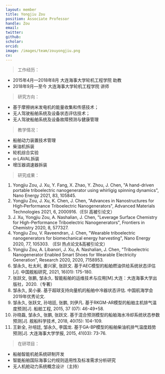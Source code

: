 ```yaml
---
layout: member
title: Yongjiu Zou
position: Associate Professor
handle: Zou
email: 
twitter: 
github: 
scholar:
orcid: 
image: /images/team/zouyongjiu.png
cv: 
---
```


> 工作经历：

- 2015年4月—2018年8月  大连海事大学轮机工程学院 助教
- 2018年9月—至今   大连海事大学轮机工程学院 讲师

> 研究方向：

- 基于摩擦纳米发电机的能量收集和传感技术；
- 无人驾驶船舶系统及设备状态评估技术；
- 无人驾驶船舶系统及设备故障预测与健康管理

> 教学情况：

- 船舶动力装置技术管理
- 柴油机拆装
- 轮机综合实验
- α-LAVAL拆装
- 增压器调速器拆装

> 研究成果：

1. Yongjiu Zou, J. Xu, Y. Fang, X. Zhao, Y. Zhou, J. Chen, "A hand-driven portable triboelectric nanogenerator using whirligig spinning dynamics", Nano Energy 2021, 83, 105845.
2. Yongjiu Zou, J. Xu, K. Chen, J. Chen, "Advances in Nanostructures for High‐Performance Triboelectric Nanogenerators", Advanced Materials Technologies 2021, 6, 2000916.（ESI 高被引论文）
3. J. Xu, Yongjiu Zou, A. Nashalian, J. Chen, "Leverage Surface Chemistry for High-Performance Triboelectric Nanogenerators", Frontiers in Chemistry 2020, 8, 577327.
4. Yongjiu Zou, V. Raveendran, J. Chen, "Wearable triboelectric nanogenerators for biomechanical energy harvesting", Nano Energy 2020, 77, 105303. （ESI 热点论文&高被引论文）
5. Yongjiu Zou, A. Libanori, J. Xu, A. Nashalian, J. Chen, "Triboelectric Nanogenerator Enabled Smart Shoes for Wearable Electricity Generation", Research 2020, 2020, 7158953.
6. 邹永久, 杜太利, 姜兴家, 张跃文. 基于AEC模型的船舶燃油供给系统状态评估[J]. 中国舰船研究, 2021, 16(01): 175-180.
7. 张跃文, 张鹏, 邹永久. 智能船舶的运维技术与应用[M].大连：大连海事大学出版社，2020.（专著）
8. 邹永久, 吴小豪. 基于超球支持向量机的船舶中冷器状态评估. 中国航海学会2019年优秀论文. 
9. 邹永久, 张跃文, 孙培廷, 张鹏, 刘伊凡. 基于RKGM-AR模型的船舶主机排气温度预测[J]. 船舶工程, 2015, 37 (07): 46-49+58.
10. 孙晓磊, 邹永久, 张鹏, 张跃文. 基于混合预测模型的船舶海水冷却系统状态参数预测[J]. 舰船科学技术, 2018, 40(15): 104-109.
11. 王新全, 孙培廷, 邹永久, 李国龙. 基于GA-BP模型的船舶柴油机排气温度趋势预测[J]. 大连海事大学学报, 2015, 41(03): 73-76.

> 在研项目：

- 船舶智能机舱系统研制开发
- 智能船舶国际海事公约规则适用性及标准需求分析研究
- 无人机舱动力系统概念设计（主持）

